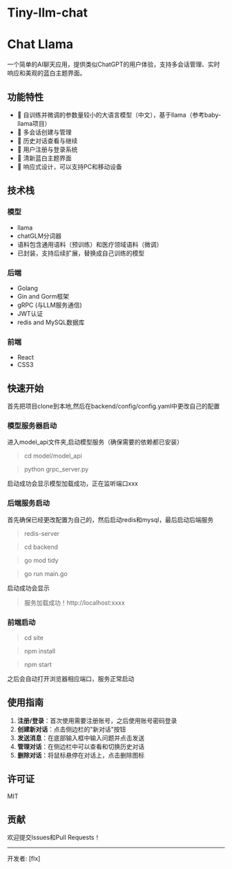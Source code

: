 # Tiny-llm-chat

# Chat Llama

一个简单的AI聊天应用，提供类似ChatGPT的用户体验，支持多会话管理、实时响应和美观的蓝白主题界面。

## 功能特性

- 🤖 自训练并微调的参数量较小的大语言模型（中文），基于llama（参考baby-llama项目）
- 💬 多会话创建与管理
- 🔄 历史对话查看与继续
- 👤 用户注册与登录系统
- 🎨 清新蓝白主题界面
- 📱 响应式设计，可以支持PC和移动设备

## 技术栈

### 模型
- llama
- chatGLM分词器
- 语料包含通用语料（预训练）和医疗领域语料（微调）
- 已封装，支持后续扩展，替换成自己训练的模型

### 后端
- Golang
- Gin and Gorm框架
- gRPC (与LLM服务通信)
- JWT认证
- redis and MySQL数据库

### 前端
- React 
- CSS3

## 快速开始

首先把项目clone到本地,然后在backend/config/config.yaml中更改自己的配置

### 模型服务器启动
进入model_api文件夹,启动模型服务（确保需要的依赖都已安装）
>cd model/model_api

>python grpc_server.py

启动成功会显示模型加载成功，正在监听端口xxx

### 后端服务启动
首先确保已经更改配置为自己的，然后启动redis和mysql，最后启动后端服务
>redis-server

>cd backend

>go mod tidy

>go run main.go

启动成功会显示

>服务加载成功！http://localhost:xxxx

### 前端启动
>cd site

>npm install

>npm start

之后会自动打开浏览器相应端口，服务正常启动

## 使用指南

1. **注册/登录**：首次使用需要注册账号，之后使用账号密码登录
2. **创建新对话**：点击侧边栏的"新对话"按钮
3. **发送消息**：在底部输入框中输入问题并点击发送
4. **管理对话**：在侧边栏中可以查看和切换历史对话
5. **删除对话**：将鼠标悬停在对话上，点击删除图标

## 许可证

MIT

## 贡献

欢迎提交Issues和Pull Requests！

---

开发者: [flx]
